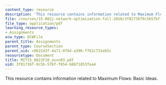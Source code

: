 ```yaml
---
content_type: resource
description: 'This resource contains information related to Maximum Flows: Basic Ideas.'
file: /courses/15-082j-network-optimization-fall-2010/3f01736f9c5b57bff854b86f1853faa4_MIT15_082JF10_assn03.pdf
file_type: application/pdf
learning_resource_types:
- Assignments
ocw_type: OCWFile
parent_title: Assignments
parent_type: CourseSection
parent_uid: c0622d3f-4a71-076d-a396-f762c731eb5c
resourcetype: Document
title: MIT15_082JF10_assn03.pdf
uid: 3f01736f-9c5b-57bf-f854-b86f1853faa4
---
```

This resource contains information related to Maximum Flows: Basic Ideas.

